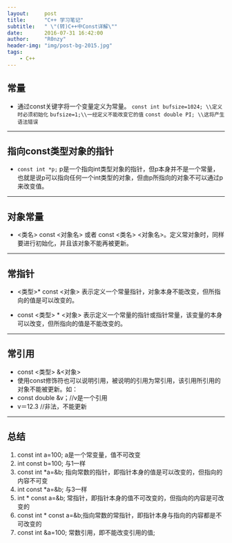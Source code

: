 ```yaml
---
layout:     post
title:      "C++ 学习笔记"
subtitle:   " \"(转)C++中Const详解\""
date:       2016-07-31 16:42:00
author:     "R0nzy"
header-img: "img/post-bg-2015.jpg"
tags:
    - C++
---
```



## 常量

* 通过const关键字将一个变量定义为常量。
`const int bufsize=1024; \\定义时必须初始化` 
`bufsize=1;\\一经定义不能改变它的值` 
`const double PI; \\这将产生语法错误` 

---

## 指向const类型对象的指针

* `const int *p;` p是一个指向int类型对象的指针，但p本身并不是一个常量，也就是说p可以指向任何一个int类型的对象，但由p所指向的对象不可以通过p来改变值。 

---

## 对象常量
 
* <类名> const <对象名> 或者 const <类名> <对象名>。定义常对象时，同样要进行初始化，并且该对象不能再被更新。 

---

## 常指针 

* <类型>\* const <对象> 表示定义一个常量指针，对象本身不能改变，但所指向的值是可以改变的。

* const <类型> \* <对象> 表示定义一个常量的指针或指针常量，该变量的本身可以改变，但所指向的值是不能改变的。

---

## 常引用

* const <类型> &<对象>
* 使用const修饰符也可以说明引用，被说明的引用为常引用，该引用所引用的对象不能被更新。如：
* const double &v；//v是一个引用
* v＝12.3      //非法，不能更新

---

## 总结

1. const int a=100; a是一个常变量，值不可改变
2. int const b=100; 与1一样
3. const int *a=&b; 指向常数的指针，即指针本身的值是可以改变的，但指向的内容不可变
4. int const *a=&b; 与3一样
5. int * const a=&b; 常指针，即指针本身的值不可改变的，但指向的内容是可改变的
6. const int * const a=&b;指向常数的常指针，即指针本身与指向的内容都是不可改变的
7. const int &a=100; 常数引用，即不能改变引用的值;
